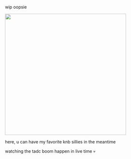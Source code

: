 wip oopsie

<img src="https://github.com/Yoosunoovy/Yoosunoovy/assets/155345103/5d2e67c3-c54e-4e23-bfc6-5a91f86bd79d" width="400" height="400">

here, u can have my favorite knb sillies in the meantime

watching the tadc boom happen in live time 💀
